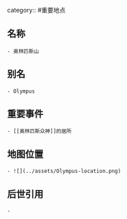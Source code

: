 category:: #重要地点
## 名称
	- 奥林匹斯山
## 别名
	- Olympus
## 重要事件
	- [[奥林匹斯众神]]的居所
## 地图位置
	- ![](../assets/Olympus-location.png)
## 后世引用
	-
